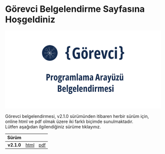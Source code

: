 # Görevci Belgelendirme Sayfasına Hoşgeldiniz

![Görevci-Docs resmi](/docs/assets/images/gorevci-docs.png)

Görevci belgelendirmesi, v2.1.0 sürümünden itibaren herbir sürüm için, 
online html ve pdf olmak üzere iki farklı biçimde sunulmaktadır.  
Lütfen aşağıdan ilgilendiğiniz sürüme tıklayınız.  

|Sürüm|||
|:-:|:-:|:-:|
|**v2.1.0**|[html](v2_1_0/html/index.html)|[pdf](v2_1_0/pdf/Görevci-Docs-v2.1.0.pdf)|
